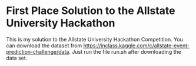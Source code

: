 # First Place Solution to the Allstate University Hackathon

This is my solution to the Allstate University Hackathon Competition. You can download the dataset from https://inclass.kaggle.com/c/allstate-event-prediction-challenge/data. Just run the file run.sh after downloading the data set.

